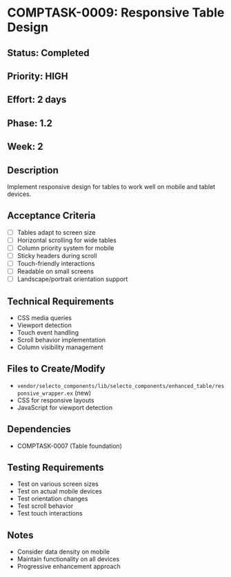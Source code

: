 # COMPTASK-0009: Responsive Table Design

## Status: Completed
## Priority: HIGH
## Effort: 2 days
## Phase: 1.2
## Week: 2

## Description
Implement responsive design for tables to work well on mobile and tablet devices.

## Acceptance Criteria
- [ ] Tables adapt to screen size
- [ ] Horizontal scrolling for wide tables
- [ ] Column priority system for mobile
- [ ] Sticky headers during scroll
- [ ] Touch-friendly interactions
- [ ] Readable on small screens
- [ ] Landscape/portrait orientation support

## Technical Requirements
- CSS media queries
- Viewport detection
- Touch event handling
- Scroll behavior implementation
- Column visibility management

## Files to Create/Modify
- `vendor/selecto_components/lib/selecto_components/enhanced_table/responsive_wrapper.ex` (new)
- CSS for responsive layouts
- JavaScript for viewport detection

## Dependencies
- COMPTASK-0007 (Table foundation)

## Testing Requirements
- Test on various screen sizes
- Test on actual mobile devices
- Test orientation changes
- Test scroll behavior
- Test touch interactions

## Notes
- Consider data density on mobile
- Maintain functionality on all devices
- Progressive enhancement approach